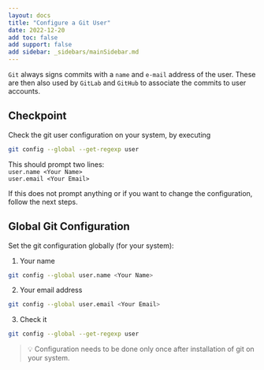 ```yaml
---
layout: docs
title: "Configure a Git User"
date: 2022-12-20
add toc: false
add support: false
add sidebar: _sidebars/mainSidebar.md
---
```


`Git` always signs commits with a `name` and `e-mail` address of the user. These are then also used by `GitLab` and `GitHub` to associate the commits to user accounts.

## Checkpoint

Check the git user configuration on your system, by executing

```bash
git config --global --get-regexp user
```

This should prompt two lines:  
`user.name <Your Name>`  
`user.email <Your Email>`

If this does not prompt anything or if you want to change the configuration, follow the next steps. 

## Global Git Configuration

Set the git configuration globally (for your system):

1. Your name

```bash
git config --global user.name <Your Name>
```

2. Your email address

```bash
git config --global user.email <Your Email>
```

3. Check it

```bash
git config --global --get-regexp user
```

> :bulb: Configuration needs to be done only once after installation of git on your system.
